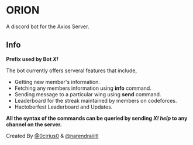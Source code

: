 # ORION
A discord bot for the Axios Server.

## Info
**Prefix used by Bot _X!_**

The bot currently offers serveral features that include,
* Getting new member's information.
* Fetching any members information using **info** command.
* Sending message to a particular wing using **send** command.
* Leaderboard for the streak maintained by members on codeforces.
* Hactoberfest Leaderboard and Updates.

**All the syntax of the commands can be queried by sending _X! help_ to any channel on the server.**

Created By [@0cirius0](https://github.com/0cirius0) & [@narendraiiitl](https://github.com/narendraiiitl)
